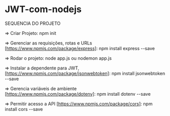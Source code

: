 # JWT-com-nodejs

SEQUENCIA DO PROJETO

=> Criar Projeto: 
npm init

=> Gerenciar as requisições, rotas e URLs [https://www.npmjs.com/package/express]: 
npm install express --save

=> Rodar o projeto: 
node app.js ou nodemon app.js

=> Instalar a dependente para JWT, [https://www.npmjs.com/package/jsonwebtoken]: 
npm install jsonwebtoken --save

=> Gerencia variáveis de ambiente [https://www.npmjs.com/package/dotenv]: 
npm install dotenv --save

=> Permitir acesso a API [https://www.npmjs.com/package/cors]: 
npm install cors --save
